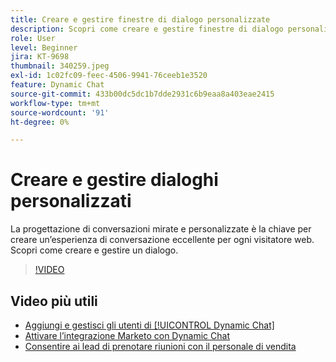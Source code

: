 ```yaml
---
title: Creare e gestire finestre di dialogo personalizzate
description: Scopri come creare e gestire finestre di dialogo personalizzate. La progettazione di conversazioni mirate e personalizzate è la chiave per creare una grande esperienza di conversazione per ogni visitatore web.
role: User
level: Beginner
jira: KT-9698
thumbnail: 340259.jpeg
exl-id: 1c02fc09-feec-4506-9941-76ceeb1e3520
feature: Dynamic Chat
source-git-commit: 433b00dc5dc1b7dde2931c6b9eaa8a403eae2415
workflow-type: tm+mt
source-wordcount: '91'
ht-degree: 0%

---
```


# Creare e gestire dialoghi personalizzati

La progettazione di conversazioni mirate e personalizzate è la chiave per creare un’esperienza di conversazione eccellente per ogni visitatore web. Scopri come creare e gestire un dialogo.

>[!VIDEO](https://video.tv.adobe.com/v/340259/?quality=12&learn=on)

## Video più utili

* [Aggiungi e gestisci gli utenti di [!UICONTROL Dynamic Chat]](user-management.md)
* [Attivare l’integrazione Marketo con Dynamic Chat](marketo-integration.md)
* [Consentire ai lead di prenotare riunioni con il personale di vendita](meeting-booking.md)
